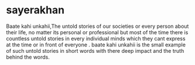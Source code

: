 # sayerakhan
Baate kahi unkahii,The untold stories of our societies or every person about their life, no matter its personal or professional but most of the time there is countless untold stories in every individual minds which they cant express at the time or in front of everyone . baate kahi unkahii is the small example of such untold stories in short words with there deep impact and the truth behind the words.
